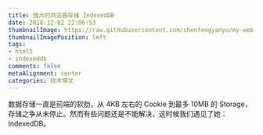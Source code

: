 ```yaml
---
title: 强大的浏览器存储 IndexedDB
date: 2018-12-02 22:06:53
thumbnailImage: https://raw.githubusercontent.com/chenfengyanyu/my-web-accumulation/master/images/indexeddb/logo.png
thumbnailImagePosition: left
tags: 
- html5
- indexeddb
comments: false
metaAlignment: center
categories: 技术博文
---
```

数据存储一直是前端的软肋，从 4KB 左右的 Cookie 到最多 10MB 的 Storage，存储之争从未停止。然而有些问题还是不能解决，这时候我们遇见了她：IndexedDB。
<!-- more -->
```js

```